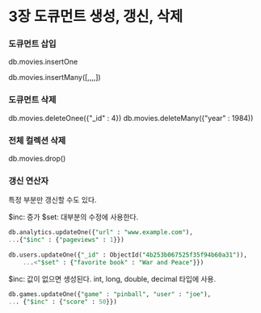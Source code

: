 # 3장 도큐먼트 생성, 갱신, 삭제

### 도큐먼트 삽입
db.movies.insertOne

db.movies.insertMany([,,,,])

### 도큐먼트 삭제
db.movies.deleteOnee({"_id" : 4})
db.movies.deleteMany({"year" : 1984))

### 전체 컬렉션 삭제
db.movies.drop()

### 갱신 연산자
특정 부분만 갱신할 수도 있다.

$inc: 증가
$set: 대부분의 수정에 사용한다.
```sql
db.analytics.updateOne({"url" : "www.example.com"),
...{"$inc" : {"pageviews" : 1}})
    
db.users.updateOne({"_id" : ObjectId("4b253b067525f35f94b60a31")), 
    ...<"$set" : {"favorite book" : "War and Peace"}})
```
$inc: 값이 없으면 생성된다. int, long, double, decimal 타입에 사용.
```sql
db.games.updateOne({"game" : "pinball", "user" : "joe"),
... {"$inc" : {"score" : 50}})
```

